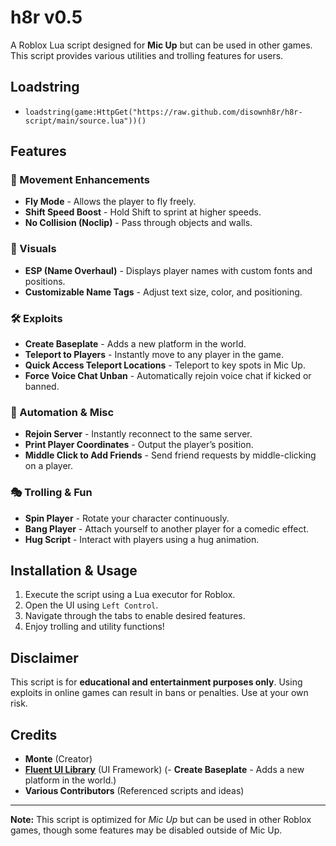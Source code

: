 # h8r v0.5

A Roblox Lua script designed for **Mic Up** but can be used in other games. This script provides various utilities and trolling features for users.

## Loadstring

- `loadstring(game:HttpGet("https://raw.github.com/disownh8r/h8r-script/main/source.lua"))()`

## Features

### 🏃 Movement Enhancements
- **Fly Mode** - Allows the player to fly freely.
- **Shift Speed Boost** - Hold Shift to sprint at higher speeds.
- **No Collision (Noclip)** - Pass through objects and walls.

### 🎨 Visuals
- **ESP (Name Overhaul)** - Displays player names with custom fonts and positions.
- **Customizable Name Tags** - Adjust text size, color, and positioning.


### 🛠️ Exploits
- **Create Baseplate** - Adds a new platform in the world.
- **Teleport to Players** - Instantly move to any player in the game.
- **Quick Access Teleport Locations** - Teleport to key spots in Mic Up.
- **Force Voice Chat Unban** - Automatically rejoin voice chat if kicked or banned.

### 🤖 Automation & Misc
- **Rejoin Server** - Instantly reconnect to the same server.
- **Print Player Coordinates** - Output the player’s position.
- **Middle Click to Add Friends** - Send friend requests by middle-clicking on a player.

### 🎭 Trolling & Fun
- **Spin Player** - Rotate your character continuously.
- **Bang Player** - Attach yourself to another player for a comedic effect.
- **Hug Script** - Interact with players using a hug animation.

## Installation & Usage
1. Execute the script using a Lua executor for Roblox.
2. Open the UI using `Left Control`.
3. Navigate through the tabs to enable desired features.
4. Enjoy trolling and utility functions!

## Disclaimer
This script is for **educational and entertainment purposes only**. Using exploits in online games can result in bans or penalties. Use at your own risk.

## Credits
- **Monte** (Creator)
- **[Fluent UI Library](https://github.com/dawid-scripts/Fluent)** (UI Framework) (- **Create Baseplate** - Adds a new platform in the world.)
- **Various Contributors** (Referenced scripts and ideas)

---
**Note:** This script is optimized for *Mic Up* but can be used in other Roblox games, though some features may be disabled outside of Mic Up.

